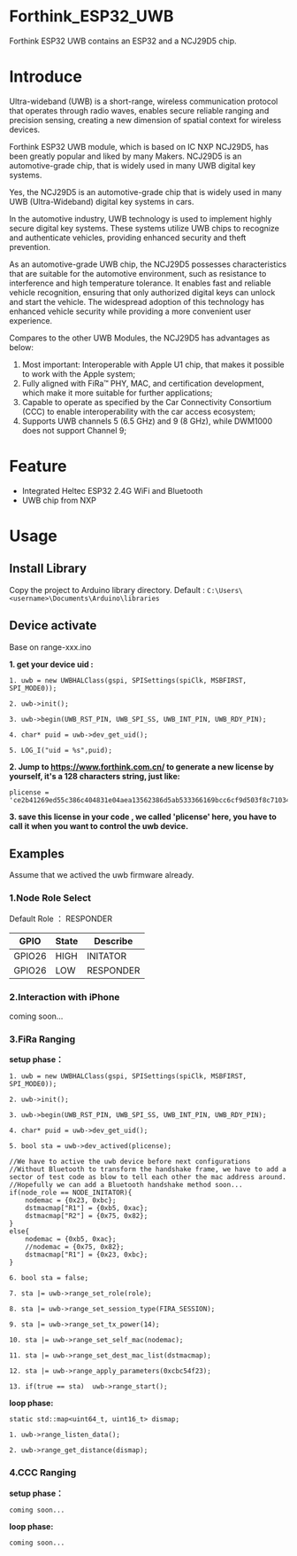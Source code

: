 # Forthink_ESP32_UWB



Forthink ESP32 UWB contains an ESP32 and a NCJ29D5 chip.

# Introduce

Ultra-wideband (UWB) is a short-range, wireless  communication protocol that operates through radio waves, enables secure  reliable ranging and precision sensing, creating a new dimension of  spatial context for wireless devices.

Forthink ESP32 UWB module, which is based on IC NXP NCJ29D5, has been greatly popular and liked by many Makers. NCJ29D5 is an automotive-grade chip, that is widely used in many UWB digital key systems.

Yes, the NCJ29D5 is an automotive-grade chip that is widely used in many UWB (Ultra-Wideband) digital key systems in cars.

In the automotive industry, UWB technology is used to implement highly secure digital key systems. These systems utilize UWB chips to recognize and authenticate vehicles, providing enhanced security and theft prevention.

As an automotive-grade UWB chip, the NCJ29D5 possesses characteristics that are suitable for the automotive environment, such as resistance to interference and high temperature tolerance. It enables fast and reliable vehicle recognition, ensuring that only authorized digital keys can unlock and start the vehicle. The widespread adoption of this technology has enhanced vehicle security while providing a more convenient user experience.

Compares to the other UWB Modules, the NCJ29D5 has advantages as below:

1. Most important: Interoperable with Apple U1 chip, that makes it possible to work with the Apple system;
2. Fully aligned with FiRa™ PHY, MAC, and certification development, which make it more suitable for further applications;
3. Capable to operate as specified by the Car Connectivity Consortium (CCC) to enable interoperability with the car access ecosystem;
4. Supports UWB channels 5 (6.5 GHz) and 9 (8 GHz), while DWM1000 does not support Channel 9;



# Feature

- Integrated Heltec ESP32 2.4G WiFi and Bluetooth
- UWB chip from NXP



# Usage

## Install Library

Copy the project to Arduino library directory.  Default :  `C:\Users\<username>\Documents\Arduino\libraries`

## Device activate
Base on range-xxx.ino 

**1. get your device uid :**

	1. uwb = new UWBHALClass(gspi, SPISettings(spiClk, MSBFIRST, SPI_MODE0));

	2. uwb->init();

	3. uwb->begin(UWB_RST_PIN, UWB_SPI_SS, UWB_INT_PIN, UWB_RDY_PIN);

	4. char* puid = uwb->dev_get_uid();

 	5. LOG_I("uid = %s",puid);
  
**2. Jump to https://www.forthink.com.cn/ to generate a new license by yourself, it's a 128 characters string, just like:**

	plicense = 'ce2b41269ed55c386c404831e04aea13562386d5ab533366169bcc6cf9d503f8c71034f52c75a527ec8372c4edbfeca00c6b56a68eed149a42af982545906dd6'
	
**3. save this license in your code , we called 'plicense' here, you have to call it when you want to control the uwb device.**

## Examples
Assume that we actived the uwb firmware already.
### 1.Node Role Select

Default Role ： RESPONDER

| GPIO         | State         |Describe|
| -------------  | ------------- |--------|
| GPIO26| HIGH		|INITATOR|
|GPIO26| LOW		|RESPONDER|

### 2.Interaction with iPhone


coming soon...


### 3.FiRa Ranging

**setup phase：**

	1. uwb = new UWBHALClass(gspi, SPISettings(spiClk, MSBFIRST, SPI_MODE0));

	2. uwb->init();

	3. uwb->begin(UWB_RST_PIN, UWB_SPI_SS, UWB_INT_PIN, UWB_RDY_PIN);

	4. char* puid = uwb->dev_get_uid();

	5. bool sta = uwb->dev_actived(plicense);
 
  	//We have to active the uwb device before next configurations
   	//Without Bluetooth to transform the handshake frame, we have to add a sector of test code as blow to tell each other the mac address around.
	//Hopefully we can add a Bluetooth handshake method soon...
	if(node_role == NODE_INITATOR){
		nodemac = {0x23, 0xbc};
		dstmacmap["R1"] = {0xb5, 0xac};
		dstmacmap["R2"] = {0x75, 0x82};
	}   
	else{
		nodemac = {0xb5, 0xac};
		//nodemac = {0x75, 0x82};
		dstmacmap["R1"] = {0x23, 0xbc};
	}

	6. bool sta = false;
	
	7. sta |= uwb->range_set_role(role);
	
	8. sta |= uwb->range_set_session_type(FIRA_SESSION);
	
	9. sta |= uwb->range_set_tx_power(14);
	
	10. sta |= uwb->range_set_self_mac(nodemac);
	
	11. sta |= uwb->range_set_dest_mac_list(dstmacmap);
	
	12. sta |= uwb->range_apply_parameters(0xcbc54f23);
	
	13. if(true == sta)  uwb->range_start();
    
**loop phase:**

	static std::map<uint64_t, uint16_t> dismap;
 
	1. uwb->range_listen_data();
	
	2. uwb->range_get_distance(dismap);

### 4.CCC Ranging
**setup phase：**

	coming soon...
 
**loop phase:**

	coming soon...
